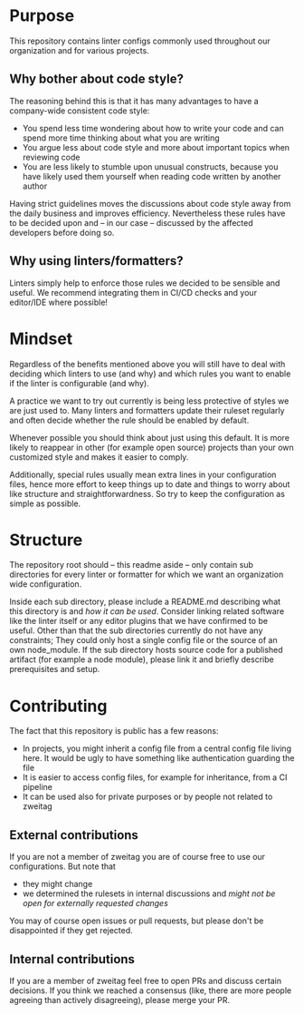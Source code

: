 # Purpose

This repository contains linter configs commonly used throughout our organization and for various projects.

## Why bother about code style?
The reasoning behind this is that it has many advantages to have a company-wide consistent code style:

* You spend less time wondering about how to write your code and can spend more time thinking about what you are writing
* You argue less about code style and more about important topics when reviewing code
* You are less likely to stumble upon unusual constructs, because you have likely used them yourself when reading code written by another author

Having strict guidelines moves the discussions about code style away from the daily business and improves efficiency. Nevertheless these rules have to be decided upon and – in our case – discussed by the affected developers before doing so.

## Why using linters/formatters?
Linters simply help to enforce those rules we decided to be sensible and useful. We recommend integrating them in CI/CD checks and your editor/IDE where possible!

# Mindset

Regardless of the benefits mentioned above you will still have to deal with deciding which linters to use (and why) and which rules you want to enable if the linter is configurable (and why).

A practice we want to try out currently is being less protective of styles we are just used to. Many linters and formatters update their ruleset regularly and often decide whether the rule should be enabled by default.

Whenever possible you should think about just using this default. It is more likely to reappear in other (for example open source) projects than your own customized style and makes it easier to comply.

Additionally, special rules usually mean extra lines in your configuration files, hence more effort to keep things up to date and things to worry about like structure and straightforwardness.
So try to keep the configuration as simple as possible.

# Structure

The repository root should – this readme aside – only contain sub directories for every linter or formatter for which we want an organization wide configuration.

Inside each sub directory, please include a README.md describing what this directory is and *how it can be used*. Consider linking related software like the linter itself or any editor plugins that we have confirmed to be useful.
Other than that the sub directories currently do not have any constraints; They could only host a single config file or the source of an own node_module.
If the sub directory hosts source code for a published artifact (for example a node module), please link it and briefly describe prerequisites and setup.

# Contributing

The fact that this repository is public has a few reasons:

* In projects, you might inherit a config file from a central config file living here. It would be ugly to have something like authentication guarding the file
* It is easier to access config files, for example for inheritance, from a CI pipeline
* It can be used also for private purposes or by people not related to zweitag

## External contributions
If you are not a member of zweitag you are of course free to use our configurations. But note that

* they might change
*  we determined the rulesets in internal discussions and *might not be open for externally requested changes*

You may of course open issues or pull requests, but please don't be disappointed if they get rejected.

## Internal contributions
If you are a member of zweitag feel free to open PRs and discuss certain decisions. If you think we reached a consensus (like, there are more people agreeing than actively disagreeing), please merge your PR.
